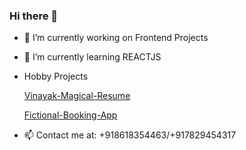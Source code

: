 ### Hi there 👋


- 🔭 I’m currently working on Frontend Projects
- 🌱 I’m currently learning REACTJS
- Hobby Projects

    [Vinayak-Magical-Resume](https://vinayak-s-magical-resume.netlify.app/)

    [Fictional-Booking-App](https://vinscoding.github.io/fictional-booking-app/)

- 📫 Contact me at: +918618354463/+917829454317

